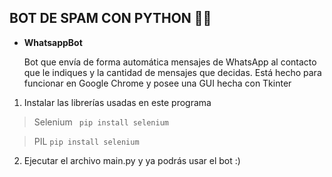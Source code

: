 ## BOT DE SPAM CON PYTHON 🐍🤖

- **WhatsappBot**

   Bot que envía de forma automática mensajes de WhatsApp al contacto que le indiques y la cantidad de mensajes que decidas. Está hecho para funcionar en Google Chrome y posee una GUI hecha con Tkinter
   
 1. Instalar las librerías usadas en este programa

>   Selenium 
` pip install selenium`    

>   PIL
`pip install selenium`   

 2. Ejecutar el archivo main.py y ya podrás usar el bot :)
